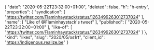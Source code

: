 {
  "date": "2020-05-22T23:32:00+01:00",
  "deleted": false,
  "h": "h-entry",
  "properties": {
    "syndication": [
      "https://twitter.com/Flaminhaystack/status/1263499263012737024"
    ],
    "name": [
      "Like of @Flaminhaystack's tweet"
    ],
    "published": [
      "2020-05-22T23:32:00+01:00"
    ],
    "like-of": [
      "https://twitter.com/Flaminhaystack/status/1263499263012737024"
    ]
  },
  "kind": "likes",
  "slug": "2020/05/os1rt",
  "client_id": "https://indigenous.realize.be"
}
